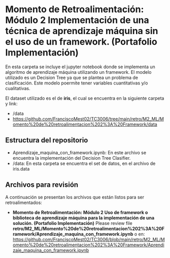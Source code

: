 # **Momento de Retroalimentación: Módulo 2 Implementación de una técnica de aprendizaje máquina sin el uso de un framework. (Portafolio Implementación)**

En esta carpeta se incluye el jupyter notebook donde se implementa un algoritmo de aprendizaje máquina utilizando un framework. El modelo utilizado es un Decision Tree ya que se plantea un problema de clasificación. Este modelo poermite tener variables cuantitativas y/o cualitativas.

El dataset utilizado es el de **iris**, el cual se encuentra en la siguiente carpeta y link:
*  /data
*  https://github.com/FranciscoMest02/TC3006/tree/main/retro/M2_ML/Momento%20de%20retroalimentacion%202%3A%20Framework/data

## Estructura del repositorio
* Aprendizaje_maquina_con_framework.ipynb: En este archivo se encuentra la implementación del Decision Tree Clasifier.
* /data: En esta carpeta se encuentra el set de datos, en el archivo de iris.data

## Archivos para revisión
A continuación se presentan los archivos que están listos para ser retroalimentados: 

* **Momento de Retroalimentación: Módulo 2 Uso de framework o biblioteca de aprendizaje máquina para la implementación de una solución. (Portafolio Implementación)** Please review file **retro/M2_ML/Momento%20de%20retroalimentacion%202%3A%20Framework/Aprendizaje_maquina_con_framework.ipynb** o en: https://github.com/FranciscoMest02/TC3006/blob/main/retro/M2_ML/Momento%20de%20retroalimentacion%202%3A%20Framework/Aprendizaje_maquina_con_framework.ipynb
